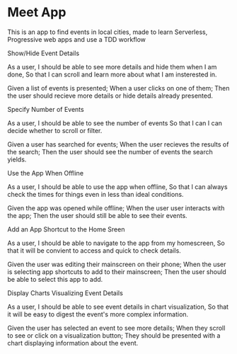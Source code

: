 # Meet App
 This is an app to find events in local cities, made to learn Serverless, Progressive web apps and use a  TDD workflow

Show/Hide Event Details

As a user,
I should be able to see more details and hide them when I am done,
So that I can scroll and learn more about what I am insterested in.

Given a list of events is presented;
When a user clicks on one of them;
Then the user should recieve more details or hide details already presented.


Specify Number of Events

As a user,
I should be able to see the number of events
So that I can I can decide whether to scroll or filter.

Given a user has searched for events;
When the user recieves the results of the search;
Then the user should see the number of events the search yields.

Use the App When Offline

As a user,
I should be able to use the app when offline,
So that I can always check the times for things even in less than ideal conditions.

Given the app was opened while offline;
When the user user interacts with the app;
Then the user should still be able to see their events.

Add an App Shortcut to the Home Sreen

As a user,
I should be able to navigate to the app from my homescreen,
So that it will be convient to access and quick to check details.

Given the user was editing their mainscreen on their phone;
When the user is selecting app shortcuts to add to their mainscreen;
Then the user should be able to select this app to add.

Display Charts Visualizing Event Details

As a user,
I should be able to see event details in chart visualization,
So that it will be easy to digest the event's more complex information.

Given the user has selected an event to see more details;
When they scroll to see or click on a visualization button;
They should be presented with a chart displaying information about the event.